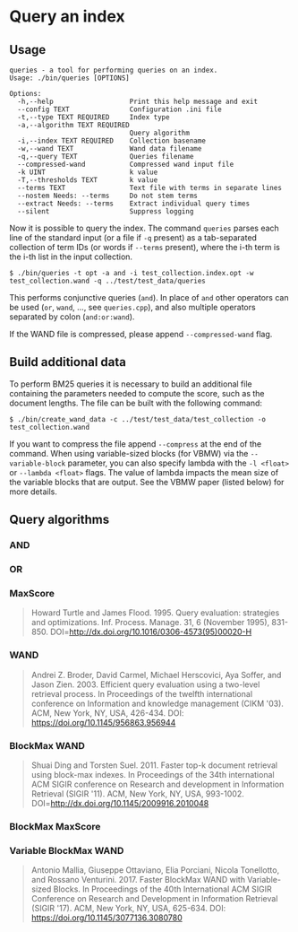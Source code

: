 # Query an index

## Usage 

    queries - a tool for performing queries on an index.
    Usage: ./bin/queries [OPTIONS]

    Options:
      -h,--help                   Print this help message and exit
      --config TEXT               Configuration .ini file
      -t,--type TEXT REQUIRED     Index type
      -a,--algorithm TEXT REQUIRED
                                  Query algorithm
      -i,--index TEXT REQUIRED    Collection basename
      -w,--wand TEXT              Wand data filename
      -q,--query TEXT             Queries filename
      --compressed-wand           Compressed wand input file
      -k UINT                     k value
      -T,--thresholds TEXT        k value
      --terms TEXT                Text file with terms in separate lines
      --nostem Needs: --terms     Do not stem terms
      --extract Needs: --terms    Extract individual query times
      --silent                    Suppress logging


Now it is possible to query the index.
The command `queries` parses each line of the standard input (or a file if `-q` present)
as a tab-separated collection of term IDs (or words if `--terms` present),
where the i-th term is the i-th list in the input collection.

    $ ./bin/queries -t opt -a and -i test_collection.index.opt -w test_collection.wand -q ../test/test_data/queries

This performs conjunctive queries (`and`). In place of `and` other operators can
be used (`or`, `wand`, ..., see `queries.cpp`), and also multiple operators
separated by colon (`and:or:wand`).

If the WAND file is compressed, please append `--compressed-wand` flag.

## Build additional data

To perform BM25 queries it is necessary to build an additional file containing
the parameters needed to compute the score, such as the document lengths. The
file can be built with the following command:

    $ ./bin/create_wand_data -c ../test/test_data/test_collection -o test_collection.wand

If you want to compress the file append `--compress` at the end of the command.
When using variable-sized blocks (for VBMW) via the `--variable-block` parameter,
you can also specify lambda with the `-l <float>` or `--lambda <float>` flags. 
The value of lambda impacts the mean size of the variable blocks that are
output. See the VBMW paper (listed below) for more details.


## Query algorithms


### AND


### OR


### MaxScore

> Howard Turtle and James Flood. 1995. Query evaluation: strategies and optimizations. Inf. Process. Manage. 31, 6 (November 1995), 831-850. DOI=http://dx.doi.org/10.1016/0306-4573(95)00020-H

### WAND

> Andrei Z. Broder, David Carmel, Michael Herscovici, Aya Soffer, and Jason Zien. 2003. Efficient query evaluation using a two-level retrieval process. In Proceedings of the twelfth international conference on Information and knowledge management (CIKM '03). ACM, New York, NY, USA, 426-434. DOI: https://doi.org/10.1145/956863.956944

### BlockMax WAND

> Shuai Ding and Torsten Suel. 2011. Faster top-k document retrieval using block-max indexes. In Proceedings of the 34th international ACM SIGIR conference on Research and development in Information Retrieval (SIGIR '11). ACM, New York, NY, USA, 993-1002. DOI=http://dx.doi.org/10.1145/2009916.2010048

### BlockMax MaxScore


### Variable BlockMax WAND

> Antonio Mallia, Giuseppe Ottaviano, Elia Porciani, Nicola Tonellotto, and Rossano Venturini. 2017. Faster BlockMax WAND with Variable-sized Blocks. In Proceedings of the 40th International ACM SIGIR Conference on Research and Development in Information Retrieval (SIGIR '17). ACM, New York, NY, USA, 625-634. DOI: https://doi.org/10.1145/3077136.3080780

